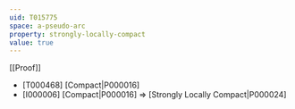 ```yaml
---
uid: T015775
space: a-pseudo-arc
property: strongly-locally-compact
value: true
---
```

[[Proof]]

* [T000468] [Compact|P000016]
* [I000006] [Compact|P000016] => [Strongly Locally Compact|P000024]

